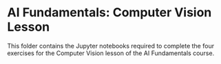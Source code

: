 # AI Fundamentals: Computer Vision Lesson

This folder contains the Jupyter notebooks required to complete the four exercises for the Computer Vision lesson of the AI Fundamentals course.
